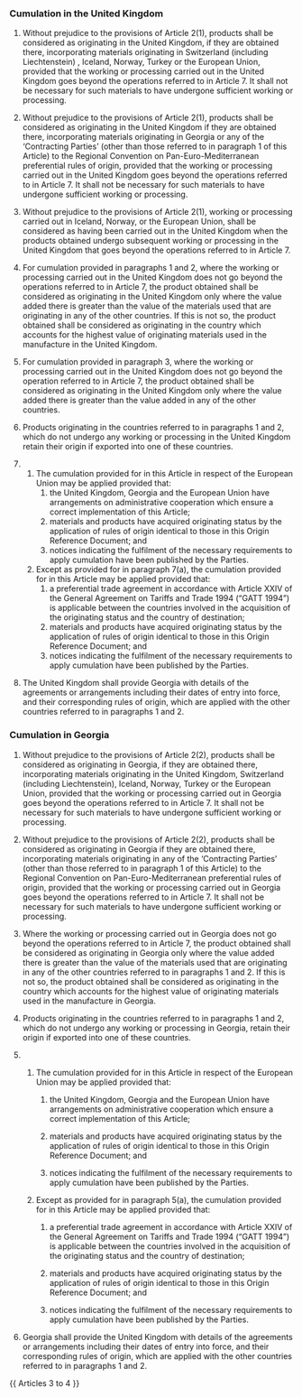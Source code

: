 ### Cumulation in the United Kingdom

1. Without prejudice to the provisions of Article 2(1), products shall be considered as originating in the United Kingdom, if they are obtained there, incorporating materials originating in Switzerland (including Liechtenstein) , Iceland, Norway, Turkey or the European Union, provided that the working or processing carried out in the United Kingdom goes beyond the operations referred to in Article 7. It shall not be necessary for such materials to have undergone sufficient working or processing.

2. Without prejudice to the provisions of Article 2(1), products shall be considered as originating in the United Kingdom if they are obtained there, incorporating materials originating in Georgia or any of the ‘Contracting Parties’ (other than those referred to in paragraph 1 of this Article) to the Regional Convention on Pan-Euro-Mediterranean preferential rules of origin, provided that the working or processing carried out in the United Kingdom goes beyond the operations referred to in Article 7. It shall not be necessary for such materials to have undergone sufficient working or processing.

3. Without prejudice to the provisions of Article 2(1), working or processing carried out in Iceland, Norway, or the European Union, shall be considered as having been carried out in the United Kingdom when the products obtained undergo subsequent working or processing in the United Kingdom that goes beyond the operations referred to in Article 7.

4. For cumulation provided in paragraphs 1 and 2, where the working or processing carried out in the United Kingdom does not go beyond the operations referred to in Article 7, the product obtained shall be considered as originating in the United Kingdom only where the value added there is greater than the value of the materials used that are originating in any of the other countries. If this is not so, the product obtained shall be considered as originating in the country which accounts for the highest value of originating materials used in the manufacture in the United Kingdom.

5. For cumulation provided in paragraph 3, where the working or processing carried out in the United Kingdom does not go beyond the operation referred to in Article 7, the product obtained shall be considered as originating in the United Kingdom only where the value added there is greater than the value added in any of the other countries. 

6. Products originating in the countries referred to in paragraphs 1 and 2, which do not undergo any working or processing in the United Kingdom retain their origin if exported into one of these countries.

7. 
   1. The cumulation provided for in this Article in respect of the European Union may be applied provided that:
      1. the United Kingdom, Georgia and the European Union have arrangements on administrative cooperation which ensure a correct implementation of this Article;
      2. materials and products have acquired originating status by the application of rules of origin identical to those in this Origin Reference Document; and
      3. notices indicating the fulfilment of the necessary requirements to apply cumulation have been published by the Parties.
   2. Except as provided for in paragraph 7(a), the cumulation provided for in this Article may be applied provided that:
      1. a preferential trade agreement in accordance with Article XXIV of the General Agreement on Tariffs and Trade 1994 (“GATT 1994”) is applicable between the countries involved in the acquisition of the originating status and the country of destination;
      2. materials and products have acquired originating status by the application of rules of origin identical to those in this Origin Reference Document; and
      3. notices indicating the fulfilment of the necessary requirements to apply cumulation have been published by the Parties.

8. The United Kingdom shall provide Georgia with details of the agreements or arrangements including their dates of entry into force, and their corresponding rules of origin, which are applied with the other countries referred to in paragraphs 1 and 2.

### Cumulation in Georgia

1. Without prejudice to the provisions of Article 2(2), products shall be considered as originating in Georgia, if they are obtained there, incorporating materials originating in the United Kingdom, Switzerland (including Liechtenstein), Iceland, Norway, Turkey or the European Union, provided that the working or processing carried out in Georgia goes beyond the operations referred to in Article 7. It shall not be necessary for such materials to have undergone sufficient working or processing.

2. Without prejudice to the provisions of Article 2(2), products shall be considered as originating in Georgia if they are obtained there, incorporating materials originating in any of the ‘Contracting Parties’ (other than those referred to in paragraph 1 of this Article) to the Regional Convention on Pan-Euro-Mediterranean preferential rules of origin, provided that the working or processing carried out in Georgia goes beyond the operations referred to in Article 7. It shall not be necessary for such materials to have undergone sufficient working or processing.

3. Where the working or processing carried out in Georgia does not go beyond the operations referred to in Article 7, the product obtained shall be considered as originating in Georgia only where the value added there is greater than the value of the materials used that are originating in any of the other countries referred to in paragraphs 1 and 2. If this is not so, the product obtained shall be considered as originating in the country which accounts for the highest value of originating materials used in the manufacture in Georgia.

4. Products originating in the countries referred to in paragraphs 1 and 2, which do not undergo any working or processing in Georgia, retain their origin if exported into one of these countries.

5. 
   1. The cumulation provided for in this Article in respect of the European Union may be applied provided that:
      1. the United Kingdom, Georgia and the European Union have arrangements on administrative cooperation which ensure a correct implementation of this Article;

      2. materials and products have acquired originating status by the application of rules of origin identical to those in this Origin Reference Document; and

      3. notices indicating the fulfilment of the necessary requirements to apply cumulation have been published by the Parties.

   2. Except as provided for in paragraph 5(a), the cumulation provided for in this Article may be applied provided that:

      1. a preferential trade agreement in accordance with Article XXIV of the General Agreement on Tariffs and Trade 1994 (“GATT 1994”) is applicable between the countries involved in the acquisition of the originating status and the country of destination;

      2. materials and products have acquired originating status by the application of rules of origin identical to those in this Origin Reference Document; and

      3. notices indicating the fulfilment of the necessary requirements to apply cumulation have been published by the Parties.

6. Georgia shall provide the United Kingdom with details of the agreements or arrangements including their dates of entry into force, and their corresponding rules of origin, which are applied with the other countries referred to in paragraphs 1 and 2.

{{ Articles 3 to 4 }}
